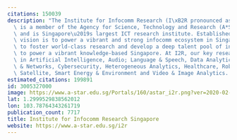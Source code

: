 ```yaml
---
citations: 150039
description: "The Institute for Infocomm Research (I\xB2R pronounced as i-squared-r)\
  \ is a member of the Agency for Science, Technology and Research (A*STAR) family\
  \ and is Singapore\u2019s largest ICT research institute. Established in 2002, our\
  \ vision is to power a vibrant and strong infocomm ecosystem in Singapore. We seek\
  \ to foster world-class research and develop a deep talent pool of infocomm professionals\
  \ to power a vibrant knowledge-based Singapore. At I2R, our key research areas are\
  \ in Artificial Intelligence, Audio; Language & Speech, Data Analytics, Communications\
  \ & Networks, Cybersecurity, Heterogeneous Analytics, Healthcare, Robotics & AV,\
  \ Satellite, Smart Energy & Environment and Video & Image Analytics. "
estimated_citations: 199891
id: 3005327000
image: https://www.a-star.edu.sg/Portals/160/astar_i2r.png?ver=2020-02-07-153748-313
lat: 1.2999529838562012
lon: 103.78764343261719
publication_count: 7717
title: Institute for Infocomm Research Singapore
website: https://www.a-star.edu.sg/i2r
---
```


